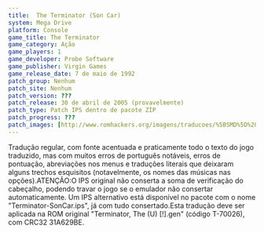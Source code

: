 ```yaml
---
title:  The Terminator (Son Car)
system: Mega Drive
platform: Console
game_title: The Terminator
game_category: Ação
game_players: 1
game_developer: Probe Software
game_publisher: Virgin Games
game_release_date: 7 de maio de 1992
patch_group: Nenhum
patch_site: Nenhum
patch_version: ???
patch_release: 30 de abril de 2005 (provavelmente)
patch_type: Patch IPS dentro de pacote ZIP
patch_progress: ???
patch_images: [http://www.romhackers.org/imagens/traducoes/%5BSMD%5D%20The%20Terminator%20-%20Son%20Car%20-%201.png,http://www.romhackers.org/imagens/traducoes/%5BSMD%5D%20The%20Terminator%20-%20Son%20Car%20-%202.png,http://www.romhackers.org/imagens/traducoes/%5BSMD%5D%20The%20Terminator%20-%20Son%20Car%20-%203.png]
---
```

Tradução regular, com fonte acentuada e praticamente todo o texto do jogo traduzido, mas com muitos erros de português notáveis, erros de pontuação, abreviações nos menus e traduções literais que deixaram alguns trechos esquisitos (notavelmente, os nomes das músicas nas opções).ATENÇÃO:O IPS original não conserta a soma de verificação do cabeçalho, podendo travar o jogo se o emulador não consertar automaticamente. Um IPS alternativo está disponível no pacote com o nome "Terminator-SonCar.ips", já com tudo consertado.Esta tradução deve ser aplicada na ROM original "Terminator, The (U) [!].gen" (código T-70026), com CRC32 31A629BE.